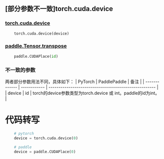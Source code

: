 ## [部分参数不一致]torch.cuda.device

### [torch.cuda.device](https://pytorch.org/docs/1.13/generated/torch.cuda.device.html)

```python
    torch.cuda.device(device)
```

### [paddle.Tensor.transpose](https://www.paddlepaddle.org.cn/documentation/docs/zh/api/paddle/CUDAPlace_cn.html#cudaplace)

```python
    paddle.CUDAPlace(id)
```

### 不一致的参数
两者部分参数用法不同，具体如下：
| PyTorch       | PaddlePaddle | 备注                                                   |
| ------------- | ------------ | ------------------------------------------------------ |
| device | id | torch的device参数类型为torch.device 或 int。paddle的id为int。 |

# 代码转写

```python
    # pytorch
    device = torch.cuda.device(0)

    # paddle
    device = paddle.CUDAPlace(0)
```